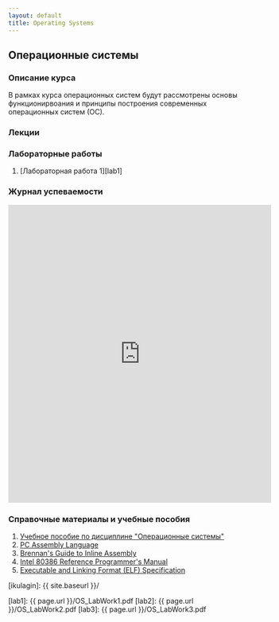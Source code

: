 ```yaml
---
layout: default
title: Operating Systems
---
```


## Операционные системы

### Описание курса
В рамках курса операционных систем будут рассмотрены основы функционирвоания и принципы построения современных операционных систем (ОС).

### Лекции

### Лабораторные работы
1. [Лабораторная работа 1][lab1]

### Журнал успеваемости

<iframe width="105%" height="600" frameborder="0" src="https://docs.google.com/spreadsheets/d/1cE4uSA2nf1hoPOAHlxVDfLxXSb1WLEVl7bf9SiGS0xo/pubhtml?widget=true&amp;headers=false"></iframe>

### Справочные материалы и учебные пособия
1. [Учебное пособие по дисциплине "Операционные системы"][OS_method_instr]
2. [PC Assembly Language][pcasm-book]
3. [Brennan's Guide to Inline Assembly][brennan_att_inline_djgpp]
4. [Intel 80386 Reference Programmer's Manual][i386_manual]
5. [Executable and Linking Format (ELF) Specification][elf]

[ikulagin]: {{ site.baseurl }}/

[lab1]: {{ page.url }}/OS_LabWork1.pdf
[lab2]: {{ page.url }}/OS_LabWork2.pdf
[lab3]: {{ page.url }}/OS_LabWork3.pdf

[OS_method_instr]: http://csc.sibsutis.ru/sites/csc.sibsutis.ru/files/courses/os/OS_method_instr.pdf
[pcasm-book]: http://csc.sibsutis.ru/sites/csc.sibsutis.ru/files/courses/os/pcasm-book.pdf
[brennan_att_inline_djgpp]: http://www.delorie.com/djgpp/doc/brennan/brennan_att_inline_djgpp.html
[i386_manual]: http://pdos.csail.mit.edu/6.828/2012/readings/i386/toc.htm
[elf]: http://pdos.csail.mit.edu/6.828/2012/readings/elf.pdf